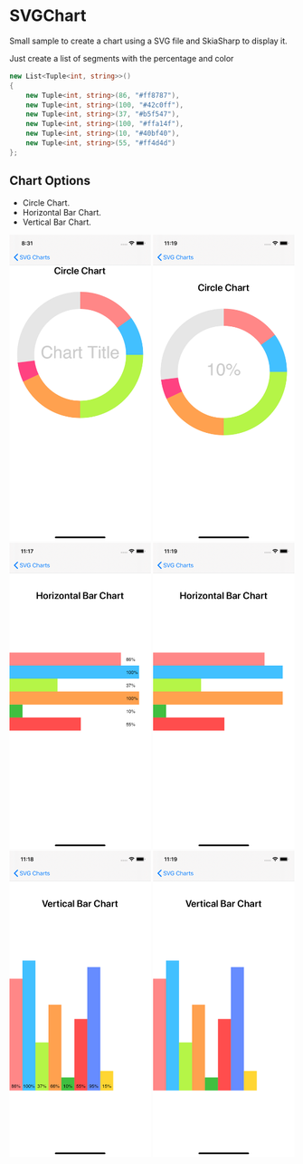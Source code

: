 # SVGChart

Small sample to create a chart using a SVG file and SkiaSharp to display it.  
  
Just create a list of segments with the percentage and color 

```C#
new List<Tuple<int, string>>()
{
    new Tuple<int, string>(86, "#ff8787"),
    new Tuple<int, string>(100, "#42c0ff"),
    new Tuple<int, string>(37, "#b5f547"),
    new Tuple<int, string>(100, "#ffa14f"),
    new Tuple<int, string>(10, "#40bf40"),
    new Tuple<int, string>(55, "#ff4d4d")
};
```

## Chart Options
- Circle Chart.
- Horizontal Bar Chart.
- Vertical Bar Chart.

<p float="left">
  <img src="Readme/CircleChart1.png" width="250">
  <img src="Readme/CircleChart2.png" width="250">
  <img src="Readme/BarChart1.png" width="250">
  <img src="Readme/BarChart2.png" width="250">
  <img src="Readme/VBarChart1.png" width="250">
  <img src="Readme/VBarChart2.png" width="250">
</p>


